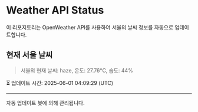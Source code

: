 
# Weather API Status

이 리포지토리는 OpenWeather API를 사용하여 서울의 날씨 정보를 자동으로 업데이트합니다.

## 현재 서울 날씨
> 서울의 현재 날씨: haze, 온도: 27.76°C, 습도: 44%

⏳ 업데이트 시간: 2025-06-01 04:09:29 (UTC)

---
자동 업데이트 봇에 의해 관리됩니다.
